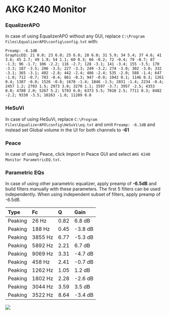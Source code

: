 # AKG K240 Monitor

### EqualizerAPO
In case of using EqualizerAPO without any GUI, replace `C:\Program Files\EqualizerAPO\config\config.txt`
with:
```
Preamp: -6.1dB
GraphicEQ: 21 0.0; 23 6.0; 25 6.0; 28 6.0; 31 5.9; 34 5.4; 37 4.6; 41 3.6; 45 2.7; 49 1.9; 54 1.1; 60 0.3; 66 -0.2; 72 -0.4; 79 -0.7; 87 -1.3; 96 -1.7; 106 -2.2; 116 -2.7; 128 -3.1; 141 -3.4; 155 -3.5; 170 -3.3; 187 -3.5; 206 -3.5; 227 -3.3; 249 -3.2; 274 -3.0; 302 -3.0; 332 -3.1; 365 -3.1; 402 -2.8; 442 -2.4; 486 -2.4; 535 -2.0; 588 -1.4; 647 -1.0; 712 -0.7; 783 -0.4; 861 -0.3; 947 -0.0; 1042 0.1; 1146 0.3; 1261 0.4; 1387 -0.0; 1526 -0.8; 1678 -1.4; 1846 -1.5; 2031 -1.4; 2234 -0.4; 2457 1.2; 2703 1.5; 2973 3.0; 3270 1.1; 3597 -3.7; 3957 -2.5; 4353 0.0; 4788 2.0; 5267 5.2; 5793 6.0; 6373 5.5; 7010 2.5; 7711 0.3; 8482 -2.2; 9330 -3.5; 10263 -1.8; 11289 0.0
```

### HeSuVi
In case of using HeSuVi, replace `C:\Program Files\EqualizerAPO\config\HeSuVi\eq.txt` and omit `Preamp:
-6.1dB` and instead set Global volume in the UI for both channels to **-61**

### Peace
In case of using Peace, click *Import* in Peace GUI and select `AKG K240 Monitor ParametricEQ.txt`.

### Parametric EQs
In case of using other parametric equalizer, apply preamp of **-6.5dB** and build filters manually
with these parameters. The first 5 filters can be used independently.
When using independent subset of filters, apply preamp of -6.5dB.

| Type    | Fc      |    Q | Gain    |
|:--------|:--------|:-----|:--------|
| Peaking | 26 Hz   | 0.82 | 6.8 dB  |
| Peaking | 188 Hz  | 0.45 | -3.8 dB |
| Peaking | 3855 Hz | 6.77 | -5.3 dB |
| Peaking | 5892 Hz | 2.21 | 6.7 dB  |
| Peaking | 9069 Hz | 3.31 | -4.7 dB |
| Peaking | 458 Hz  | 2.41 | -0.7 dB |
| Peaking | 1262 Hz | 1.05 | 1.2 dB  |
| Peaking | 1802 Hz | 2.28 | -2.6 dB |
| Peaking | 3044 Hz | 3.59 | 3.5 dB  |
| Peaking | 3522 Hz | 8.64 | -3.4 dB |

![](https://raw.githubusercontent.com/jaakkopasanen/AutoEq/master/results/innerfidelity/sbaf-serious/AKG%20K240%20Monitor/AKG%20K240%20Monitor.png)